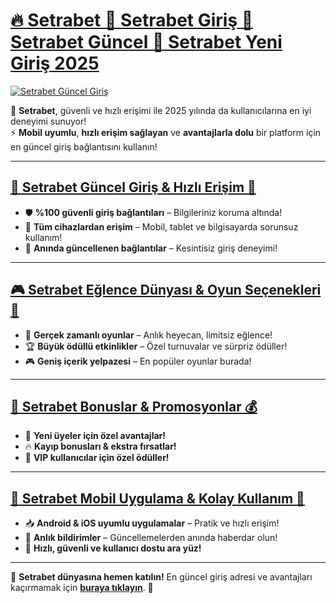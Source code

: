 # [🔥 Setrabet 🚀 Setrabet Giriş 🎯 Setrabet Güncel 💎 Setrabet Yeni Giriş 2025](https://www.betgiris.site)

[![Setrabet Güncel Giriş](https://i.postimg.cc/VkzGRgDf/Setrabet-G1.jpg)](https://www.betgiris.site)

🎯 **Setrabet**, güvenli ve hızlı erişimi ile 2025 yılında da kullanıcılarına en iyi deneyimi sunuyor!  
⚡ **Mobil uyumlu**, **hızlı erişim sağlayan** ve **avantajlarla dolu** bir platform için en güncel giriş bağlantısını kullanın!  

---

## [🔑 Setrabet Güncel Giriş & Hızlı Erişim 🚀](https://www.betgiris.site)

- 🛡️ **%100 güvenli giriş bağlantıları** – Bilgileriniz koruma altında!  
- 📱 **Tüm cihazlardan erişim** – Mobil, tablet ve bilgisayarda sorunsuz kullanım!  
- 🚀 **Anında güncellenen bağlantılar** – Kesintisiz giriş deneyimi!  

---

## [🎮 Setrabet Eğlence Dünyası & Oyun Seçenekleri 🎰](https://www.betgiris.site)

- 🎲 **Gerçek zamanlı oyunlar** – Anlık heyecan, limitsiz eğlence!  
- 🏆 **Büyük ödüllü etkinlikler** – Özel turnuvalar ve sürpriz ödüller!  
- 🎮 **Geniş içerik yelpazesi** – En popüler oyunlar burada!  

---

## [🎁 Setrabet Bonuslar & Promosyonlar 💰](https://www.betgiris.site)

- 🎉 **Yeni üyeler için özel avantajlar!**  
- 🔥 **Kayıp bonusları & ekstra fırsatlar!**  
- 🎊 **VIP kullanıcılar için özel ödüller!**  

---

## [📱 Setrabet Mobil Uygulama & Kolay Kullanım 🚀](https://www.betgiris.site)

- 📥 **Android & iOS uyumlu uygulamalar** – Pratik ve hızlı erişim!  
- 📢 **Anlık bildirimler** – Güncellemelerden anında haberdar olun!  
- 🚀 **Hızlı, güvenli ve kullanıcı dostu ara yüz!**  

---

🌟 **Setrabet dünyasına hemen katılın!** En güncel giriş adresi ve avantajları kaçırmamak için [**buraya tıklayın**](https://www.betgiris.site). 🎯  
